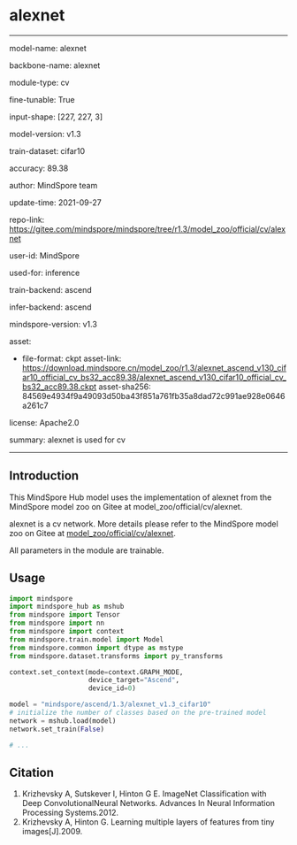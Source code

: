 # alexnet

---

model-name: alexnet

backbone-name: alexnet

module-type: cv

fine-tunable: True

input-shape: [227, 227, 3]

model-version: v1.3

train-dataset: cifar10

accuracy: 89.38

author: MindSpore team

update-time: 2021-09-27

repo-link: <https://gitee.com/mindspore/mindspore/tree/r1.3/model_zoo/official/cv/alexnet>

user-id: MindSpore

used-for: inference

train-backend: ascend

infer-backend: ascend

mindspore-version: v1.3

asset:

-
    file-format: ckpt
    asset-link: <https://download.mindspore.cn/model_zoo/r1.3/alexnet_ascend_v130_cifar10_official_cv_bs32_acc89.38/alexnet_ascend_v130_cifar10_official_cv_bs32_acc89.38.ckpt>
    asset-sha256: 84569e4934f9a49093d50ba43f851a761fb35a8dad72c991ae928e0646a261c7

license: Apache2.0

summary: alexnet is used for cv

---

## Introduction

This MindSpore Hub model uses the implementation of alexnet from the MindSpore model zoo on Gitee at model_zoo/official/cv/alexnet.

alexnet is a cv network. More details please refer to the MindSpore model zoo on Gitee at [model_zoo/official/cv/alexnet](https://gitee.com/mindspore/mindspore/blob/r1.3/model_zoo/official/cv/alexnet/README.md).

All parameters in the module are trainable.

## Usage

```python
import mindspore
import mindspore_hub as mshub
from mindspore import Tensor
from mindspore import nn
from mindspore import context
from mindspore.train.model import Model
from mindspore.common import dtype as mstype
from mindspore.dataset.transforms import py_transforms

context.set_context(mode=context.GRAPH_MODE,
                    device_target="Ascend",
                    device_id=0)

model = "mindspore/ascend/1.3/alexnet_v1.3_cifar10"
# initialize the number of classes based on the pre-trained model
network = mshub.load(model)
network.set_train(False)

# ...
```

## Citation

1. Krizhevsky A, Sutskever I, Hinton G E. ImageNet Classification with Deep ConvolutionalNeural Networks. Advances In Neural Information Processing Systems.2012.
2. Krizhevsky A, Hinton G. Learning multiple layers of features from tiny images[J].2009.
